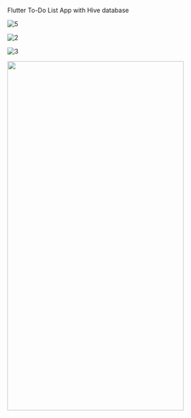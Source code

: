 Flutter To-Do List App with Hive database


![5](https://github.com/user-attachments/assets/e919ecbb-d3ca-4d95-a9cc-f9c020d6da11)


![2](https://github.com/user-attachments/assets/1f357c9d-cd5d-40f7-a562-04b0f6a55b85=250x250)


![3](https://github.com/user-attachments/assets/d23b6e77-067f-498f-9253-a6e6bbd73569)



<img src="(https://github.com/user-attachments/assets/61ce2651-4e0d-4c7d-aad2-6784a1959eb7)" width="400" height="790">

